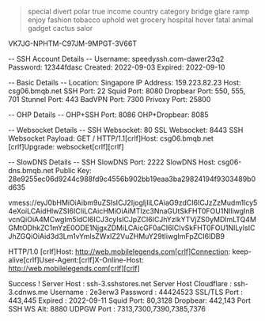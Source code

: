 >special divert polar true income country category bridge glare ramp enjoy fashion tobacco uphold wet grocery hospital hover fatal animal gadget cactus salor 
>
VK7JG-NPHTM-C97JM-9MPGT-3V66T


-- SSH Account Details --
Username: speedyssh.com-dawer23q2
Password: 12344fdasc
Created: 2022-09-03
Expired: 2022-09-10
 
-- Basic Details --
Location: Singapore
IP Address: 159.223.82.23
Host: csg06.bmqb.net
SSH Port: 22
Squid Port: 8080
Dropbear Port: 550, 555, 701
Stunnel Port: 443
BadVPN Port: 7300
Privoxy Port: 25800
 
-- OHP Details --
OHP+SSH Port: 8086
OHP+Dropbear: 8085
 
-- Websocket Details --
SSH Websocket: 80
SSL Websocket: 8443
SSH Websocket Payload: GET / HTTP/1.1[crlf]Host: csg06.bmqb.net [crlf]Upgrade: websocket[crlf][crlf]
 
-- SlowDNS Details --
SSH SlowDNS Port: 2222
SlowDNS Host: csg06-dns.bmqb.net
Public Key: 28e9255ec06d9244c988fd9c4556b902bb19eaa3ba29824194f9303489b0d635


vmess://eyJ0bHMiOiAibm9uZSIsICJ2IjogIjIiLCAiaG9zdCI6ICJzZzMudm1lcy54eXoiLCAidHlwZSI6ICIiLCAicHMiOiAiMTIzc3NnaGUtSkFHT0FOU1NIIiwgInBvcnQiOiA4MCwgIm5ldCI6ICJ3cyIsICJpZCI6ICJhYzlkYTVjZS0yMDlmLTQ4MGMtODhkZC1mYzE0ODE1NjgxZDMiLCAicGF0aCI6ICIvSkFHT0FOU1NILyIsICJhZGQiOiAid3d3Lm1vYmlsZWxlZ2VuZHMuY29tIiwgImFpZCI6IDB9





HTTP/1.0 [crlf]Host: http://web.mobilelegends.com[crlf]Connection: keep-alive[crlf]User-Agent:[crlf]X-Online-Host: http://web.mobilelegends.com[crlf][crlf]


Success !
Server Host : ssh-3.sshstores.net
Server Host Cloudflare : ssh-3.cdnws.me
Username : 2e3erw3
Password : 44424523
SSL/TLS Port : 443,445
Expired : 2022-09-11
Squid Port: 80,3128
Dropbear: 442,143
Port SSH WS Alt: 8880
UDPGW Port : 7313,7300,7390,7385,7376
